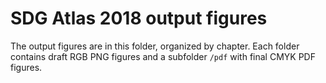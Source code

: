 # SDG Atlas 2018 output figures

The output figures are in this folder, organized by chapter. Each folder contains draft RGB PNG figures and a subfolder `/pdf` with final CMYK PDF figures.